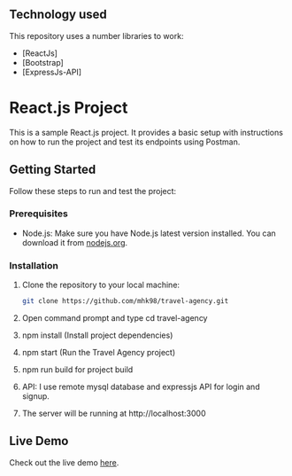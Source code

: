 ## Technology used

This repository uses a number libraries to work:

- [ReactJs]
- [Bootstrap]
- [ExpressJs-API]

# React.js Project

This is a sample React.js project. It provides a basic setup with instructions on how to run the project and test its endpoints using Postman.

## Getting Started

Follow these steps to run and test the project:

### Prerequisites

- Node.js: Make sure you have Node.js latest version installed. You can download it from [nodejs.org](https://nodejs.org/).

### Installation

1. Clone the repository to your local machine:

   ```bash
   git clone https://github.com/mhk98/travel-agency.git

   ```

2. Open command prompt and type cd travel-agency
3. npm install (Install project dependencies)
4. npm start (Run the Travel Agency project)
5. npm run build for project build
6. API: I use remote mysql database and expressjs API for login and signup.
7. The server will be running at http://localhost:3000

## Live Demo

Check out the live demo [here](https://travelpro-agency.netlify.app).
